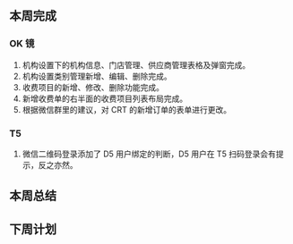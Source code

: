 ## 本周完成

### OK 镜

1. 机构设置下的机构信息、门店管理、供应商管理表格及弹窗完成。
2. 机构设置类别管理新增、编辑、删除完成。
3. 收费项目的新增、修改、删除功能完成。
4. 新增收费单的右半面的收费项目列表布局完成。
5. 根据微信群里的建议，对 CRT 的新增订单的表单进行更改。

### T5

1. 微信二维码登录添加了 D5 用户绑定的判断，D5 用户在 T5 扫码登录会有提示，反之亦然。

## 本周总结

## 下周计划